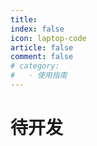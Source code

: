 ```yaml
---
title: 
index: false
icon: laptop-code
article: false
comment: false
# category:
#   - 使用指南
---
```


# 待开发
